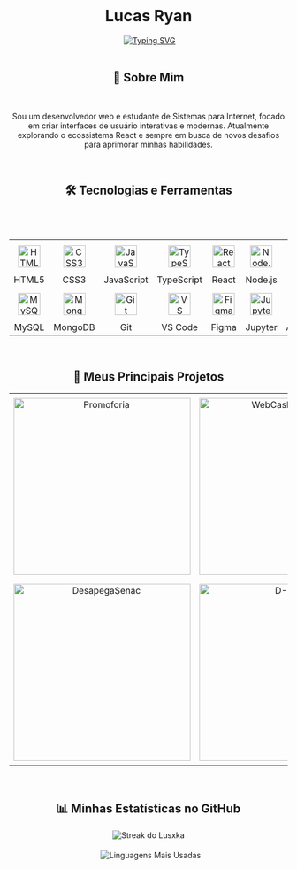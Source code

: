 <div align="center">
  <h1 align="center">Lucas Ryan</h1>
 <a href="https://git.io/typing-svg"><img src="https://readme-typing-svg.demolab.com?font=Fira+Code&pause=1000&color=2FF704&center=true&width=435&lines=Web+Developer;So+live+a+life+you+will+remember+%F0%9F%8E%88" alt="Typing SVG" /></a>


<div align="center">
  <h2>🚀 Sobre Mim</h2>
  <p>Sou um desenvolvedor web e estudante de Sistemas para Internet, focado em criar interfaces de usuário interativas e modernas. Atualmente explorando o ecossistema React e sempre em busca de novos desafios para aprimorar minhas habilidades.</p>
</div>

<br>

<h2 align="center">🛠️ Tecnologias e Ferramentas</h2>
<table align="center" style="border-collapse: collapse;">
  <tbody>
    <tr style="border-bottom: none;">
      <td align="center" width="96" style="padding: 10px;"><img src="https://cdn.jsdelivr.net/gh/devicons/devicon/icons/html5/html5-original.svg" width="40" height="40" alt="HTML5" /></td>
      <td align="center" width="96" style="padding: 10px;"><img src="https://cdn.jsdelivr.net/gh/devicons/devicon/icons/css3/css3-original.svg" width="40" height="40" alt="CSS3" /></td>
      <td align="center" width="96" style="padding: 10px;"><img src="https://cdn.jsdelivr.net/gh/devicons/devicon/icons/javascript/javascript-original.svg" width="40" height="40" alt="JavaScript" /></td>
      <td align="center" width="96" style="padding: 10px;"><img src="https://cdn.jsdelivr.net/gh/devicons/devicon/icons/typescript/typescript-original.svg" width="40" height="40" alt="TypeScript" /></td>
      <td align="center" width="96" style="padding: 10px;"><img src="https://cdn.jsdelivr.net/gh/devicons/devicon/icons/react/react-original.svg" width="40" height="40" alt="React" /></td>
      <td align="center" width="96" style="padding: 10px;"><img src="https://cdn.jsdelivr.net/gh/devicons/devicon/icons/nodejs/nodejs-original.svg" width="40" height="40" alt="Node.js" /></td>
      <td align="center" width="96" style="padding: 10px;"><img src="https://cdn.jsdelivr.net/gh/devicons/devicon/icons/kotlin/kotlin-original.svg" width="40" height="40" alt="Kotlin" /></td>
    </tr>
    <tr>
      <td align="center" width="96" style="white-space: nowrap;">HTML5</td>
      <td align="center" width="96" style="white-space: nowrap;">CSS3</td>
      <td align="center" width="96" style="white-space: nowrap;">JavaScript</td>
      <td align="center" width="96" style="white-space: nowrap;">TypeScript</td>
      <td align="center" width="96" style="white-space: nowrap;">React</td>
      <td align="center" width="96" style="white-space: nowrap;">Node.js</td>
      <td align="center" width="96" style="white-space: nowrap;">Kotlin</td>
    </tr>
    <tr style="border-bottom: none;">
      <td align="center" width="96" style="padding: 10px;"><img src="https://cdn.jsdelivr.net/gh/devicons/devicon/icons/mysql/mysql-original.svg" width="40" height="40" alt="MySQL" /></td>
      <td align="center" width="96" style="padding: 10px;"><img src="https://cdn.jsdelivr.net/gh/devicons/devicon/icons/mongodb/mongodb-original.svg" width="40" height="40" alt="MongoDB" /></td>
      <td align="center" width="96" style="padding: 10px;"><img src="https://cdn.jsdelivr.net/gh/devicons/devicon/icons/git/git-original.svg" width="40" height="40" alt="Git" /></td>
      <td align="center" width="96" style="padding: 10px;"><img src="https://cdn.jsdelivr.net/gh/devicons/devicon/icons/vscode/vscode-original.svg" width="40" height="40" alt="VS Code" /></td>
      <td align="center" width="96" style="padding: 10px;"><img src="https://cdn.jsdelivr.net/gh/devicons/devicon/icons/figma/figma-original.svg" width="40" height="40" alt="Figma" /></td>
      <td align="center" width="96" style="padding: 10px;"><img src="https://cdn.jsdelivr.net/gh/devicons/devicon/icons/jupyter/jupyter-original-wordmark.svg" width="40" height="40" alt="Jupyter" /></td>
      <td align="center" width="96" style="padding: 10px;"><img src="https://cdn.jsdelivr.net/gh/devicons/devicon/icons/androidstudio/androidstudio-original.svg" width="40" height="40" alt="Android Studio" /></td>
    </tr>
    <tr>
      <td align="center" width="96" style="white-space: nowrap;">MySQL</td>
      <td align="center" width="96" style="white-space: nowrap;">MongoDB</td>
      <td align="center" width="96" style="white-space: nowrap;">Git</td>
      <td align="center" width="96" style="white-space: nowrap;">VS Code</td>
      <td align="center" width="96" style="white-space: nowrap;">Figma</td>
      <td align="center" width="96" style="white-space: nowrap;">Jupyter</td>
      <td align="center" width="96" style="white-space: nowrap;">Android Studio</td>
    </tr>
  </tbody>
</table>

<br>

<h2 align="center">📘 Meus Principais Projetos</h2>
<table align="center" style="border:0; border-collapse: collapse;">
    <tr style="border:0;">
        <td align="center" style="padding: 8px; border:0;">
            <a href="https://projeto-react-pi-orpin.vercel.app/">
                <img width="320" src="https://denvercoder1-github-readme-stats.vercel.app/api/pin/?username=Lusxka&repo=Promoforia&theme=react&bg_color=1F222E&title_color=2FF704&hide_border=true&icon_color=2FF704&show_icons=true&cache_seconds=1" alt="Promoforia">
            </a>
        </td>
        <td align="center" style="padding: 8px; border:0;">
            <a href="https://github.com/Lusxka/WebCashController">
                <img width="320" src="https://denvercoder1-github-readme-stats.vercel.app/api/pin/?username=Lusxka&repo=WebCashController&theme=react&bg_color=1F222E&title_color=2FF704&hide_border=true&icon_color=2FF704&show_icons=true&cache_seconds=1" alt="WebCashController">
            </a>
        </td>
    </tr>
    <tr style="border:0;">
        <td align="center" style="padding: 8px; border:0;">
            <a href="https://github.com/Lusxka/DesapegaSenac">
                <img width="320" src="https://denvercoder1-github-readme-stats.vercel.app/api/pin/?username=Lusxka&repo=DesapegaSenac&theme=react&bg_color=1F222E&title_color=2FF704&hide_border=true&icon_color=2FF704&show_icons=true&cache_seconds=1" alt="DesapegaSenac">
            </a>
        </td>
        <td align="center" style="padding: 8px; border:0;">
            <a href="https://github.com/Barreto0620/D-PAZZ">
                <img width="320" src="https://denvercoder1-github-readme-stats.vercel.app/api/pin/?username=Barreto0620&repo=D-PAZZ&theme=react&bg_color=1F222E&title_color=2FF704&hide_border=true&icon_color=2FF704&show_icons=true&cache_seconds=1" alt="D-PAZZ">
            </a>
        </td>
    </tr>
</table>

<br>

<h2 align="center">📊 Minhas Estatísticas no GitHub</h2>
<div align="center">
  <img align="center" src="https://github-readme-streak-stats.herokuapp.com/?user=Lusxka&theme=github_dark&hide_border=true" alt="Streak do Lusxka"/>
  <br><br>
  <img align="center" src="https://github-readme-stats.vercel.app/api/top-langs/?username=Lusxka&layout=compact&langs_count=8&theme=github_dark" alt="Linguagens Mais Usadas"/>
</div>
